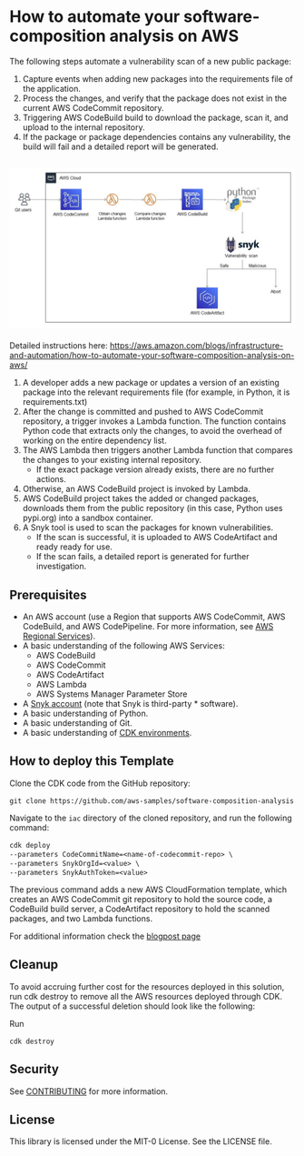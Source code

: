 # How to automate your software-composition analysis on AWS

The following steps automate a vulnerability scan of a new public package:

1. Capture events when adding new packages into the requirements file of the application.
2. Process the changes, and verify that the package does not exist in the current AWS CodeCommit repository.
3. Triggering AWS CodeBuild build to download the package, scan it, and upload to the internal repository.
4. If the package or package dependencies contains any vulnerability, the build will fail and a detailed report will be generated.
## ![](/Images/software-composition-analysis-architecture-diagram.jpg)

Detailed instructions here:  https://aws.amazon.com/blogs/infrastructure-and-automation/how-to-automate-your-software-composition-analysis-on-aws/

1. A developer adds a new package or updates a version of an existing package into the relevant requirements file (for example, in Python, it is requirements.txt)
2. After the change is committed and pushed to AWS CodeCommit repository, a trigger invokes a Lambda function. The function contains Python code that extracts only the changes, to avoid the overhead of working on the entire dependency list.
3. The AWS Lambda then triggers another Lambda function that compares the changes to your existing internal repository.
    * If the exact package version already exists, there are no further actions.
4. Otherwise, an AWS CodeBuild project is invoked by Lambda.
5. AWS CodeBuild project takes the added or changed packages, downloads them from the public repository (in this case, Python uses pypi.org) into a sandbox container.
6. A Snyk tool is used to scan the packages for known vulnerabilities.
    * If the scan is successful, it is uploaded to AWS CodeArtifact and ready ready for use.
    * If the scan fails, a detailed report is generated for further investigation.

## Prerequisites
* An AWS account (use a Region that supports AWS CodeCommit, AWS CodeBuild, and AWS CodePipeline. For more information, see [AWS Regional Services](https://aws.amazon.com/about-aws/global-infrastructure/regional-product-services/)).
* A basic understanding of the following AWS Services:
    * AWS CodeBuild
    * AWS CodeCommit
    * AWS CodeArtifact
    * AWS Lambda
    * AWS Systems Manager Parameter Store
* A [Snyk account](https://snyk.co/AWS-CodePipeline-blog) (note that Snyk is third-party * software).
* A basic understanding of Python.
* A basic understanding of Git.
* A basic understanding of [CDK environments](https://aws.amazon.com/about-aws/global-infrastructure/regional-product-services/).

## How to deploy this Template

Clone the CDK code from the GitHub repository:
```
git clone https://github.com/aws-samples/software-composition-analysis
```

Navigate to the `iac` directory of the cloned repository, and run the following command:
```
cdk deploy
--parameters CodeCommitName=<name-of-codecommit-repo> \
--parameters SnykOrgId=<value> \
--parameters SnykAuthToken=<value>
```
The previous command adds a new AWS CloudFormation template, which creates an AWS CodeCommit git repository to hold the source code, a CodeBuild build server, a CodeArtifact repository to hold the scanned packages, and two Lambda functions.

For additional information check the [blogpost page](https://aws.amazon.com/blogs/infrastructure-and-automation/how-to-automate-your-software-composition-analysis-on-aws/)


##  Cleanup

To avoid accruing further cost for the resources deployed in this solution, run cdk destroy to remove all the AWS resources deployed through CDK. The output of a successful deletion should look like the following:

Run

```
cdk destroy
```


## Security

See [CONTRIBUTING](CONTRIBUTING.md#security-issue-notifications) for more information.

## License

This library is licensed under the MIT-0 License. See the LICENSE file.
